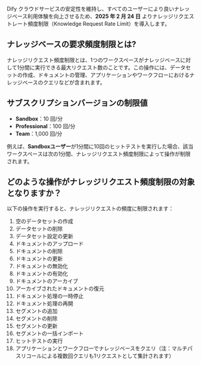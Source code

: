 Dify クラウドサービスの安定性を維持し、すべてのユーザーにより良いナレッジベース利用体験を向上させるため、**2025 年 2 月 24 日** よりナレッジリクエストレート頻度制限（Knowledge Request Rate Limit）を導入します。

## ナレッジベースの要求頻度制限とは?

ナレッジリクエスト頻度制限とは、1つのワークスペースがナレッジベースに対して1分間に実行できる最大リクエスト数のことです。この操作には、データセットの作成、ドキュメントの管理、アプリケーションやワークフローにおけるナレッジベースのクエリなどが含まれます。

## サブスクリプションバージョンの制限値

-   **Sandbox**：10 回/分
-   **Professional**：100 回/分
-   **Team**：1,000 回/分

例えば、**Sandboxユーザー**が1分間に10回のヒットテストを実行した場合、該当ワークスペースは次の1分間、ナレッジリクエスト頻度制限によって操作が制限されます。

## どのような操作がナレッジリクエスト頻度制限の対象となりますか？

以下の操作を実行すると、ナレッジリクエストの頻度に制限されます：

1.  空のデータセットの作成
2.  データセットの削除
3.  データセット設定の更新
4.  ドキュメントのアップロード
5.  ドキュメントの削除
6.  ドキュメントの更新
7.  ドキュメントの無効化
8.  ドキュメントの有効化
9.  ドキュメントのアーカイブ
10. アーカイブされたドキュメントの復元
11. ドキュメント処理の一時停止
12. ドキュメント処理の再開
13. セグメントの追加
14. セグメントの削除
15. セグメントの更新
16. セグメントの一括インポート
17. ヒットテストの実行
18. アプリケーションとワークフローでナレッジベースをクエリ（注：マルチパスリコールによる複数回クエリも1リクエストとして集計されます）
